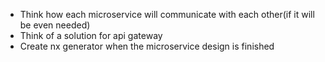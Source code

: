 - Think how each microservice will communicate with each other(if it will be even needed)
- Think of a solution for api gateway
- Create nx generator when the microservice design is finished
